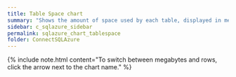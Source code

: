 ```yaml
---
title: Table Space chart
summary: "Shows the amount of space used by each table, displayed in megabytes or as the number of rows."
sidebar: c_sqlazure_sidebar
permalink: sqlazure_chart_tablespace
folder: ConnectSQLAzure
---
```





{% include note.html content="To switch between megabytes and rows, click the arrow next to the chart name." %}
